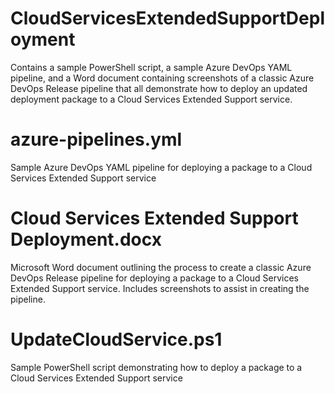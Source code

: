 # CloudServicesExtendedSupportDeployment
Contains a sample PowerShell script, a sample Azure DevOps YAML pipeline, and a Word document containing screenshots of a classic Azure DevOps Release pipeline that all demonstrate how to deploy an updated deployment package to a Cloud Services Extended Support service.

# azure-pipelines.yml
Sample Azure DevOps YAML pipeline for deploying a package to a Cloud Services Extended Support service

# Cloud Services Extended Support Deployment.docx
Microsoft Word document outlining the process to create a classic Azure DevOps Release pipeline for deploying a package to a Cloud Services Extended Support service. Includes screenshots to assist in creating the pipeline.

# UpdateCloudService.ps1
Sample PowerShell script demonstrating how to deploy a package to a Cloud Services Extended Support service
